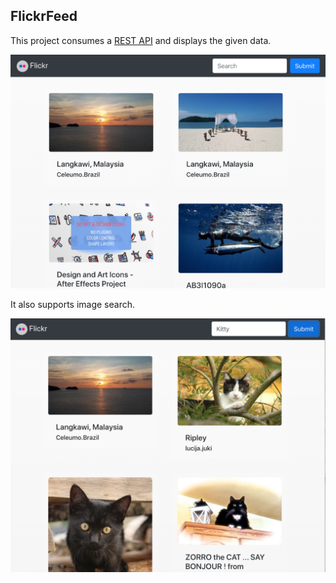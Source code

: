 ## FlickrFeed

This project consumes a [REST API](https://github.com/albertoalegria/FlickrFeedBackend) and displays the given data.

![Basic feed](public/f1.png)

It also supports image search.

![Search feed](public/f2.png)
